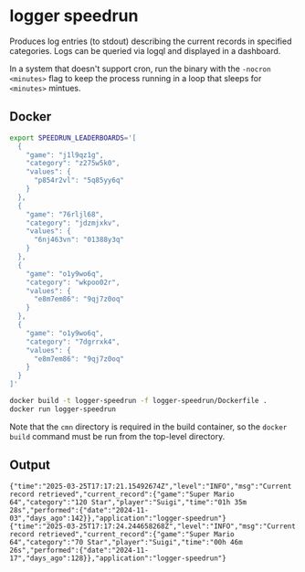 # logger speedrun

Produces log entries (to stdout) describing the current records in specified categories.
Logs can be queried via logql and displayed in a dashboard.

In a system that doesn't support cron, run the binary with the `-nocron <minutes>` flag to keep the process running in a loop that sleeps for `<minutes>` mintues.

## Docker

```bash
export SPEEDRUN_LEADERBOARDS='[
  {
    "game": "j1l9qz1g",
    "category": "z275w5k0",
    "values": {
      "p854r2vl": "5q85yy6q"
    }
  },
  {
    "game": "76rljl68",
    "category": "jdzmjxkv",
    "values": {
      "6nj463vn": "01388y3q"
    }
  },
  {
    "game": "o1y9wo6q",
    "category": "wkpoo02r",
    "values": {
      "e8m7em86": "9qj7z0oq"
    }
  },
  {
    "game": "o1y9wo6q",
    "category": "7dgrrxk4",
    "values": {
      "e8m7em86": "9qj7z0oq"
    }
  }
]'
```

```bash
docker build -t logger-speedrun -f logger-speedrun/Dockerfile .
docker run logger-speedrun
```

Note that the `cmn` directory is required in the build container, so the `docker build` command must be run from the top-level directory.

## Output

```
{"time":"2025-03-25T17:17:21.15492674Z","level":"INFO","msg":"Current record retrieved","current_record":{"game":"Super Mario 64","category":"120 Star","player":"Suigi","time":"01h 35m 28s","performed":{"date":"2024-11-03","days_ago":142}},"application":"logger-speedrun"}
{"time":"2025-03-25T17:17:24.244658268Z","level":"INFO","msg":"Current record retrieved","current_record":{"game":"Super Mario 64","category":"70 Star","player":"Suigi","time":"00h 46m 26s","performed":{"date":"2024-11-17","days_ago":128}},"application":"logger-speedrun"}
```